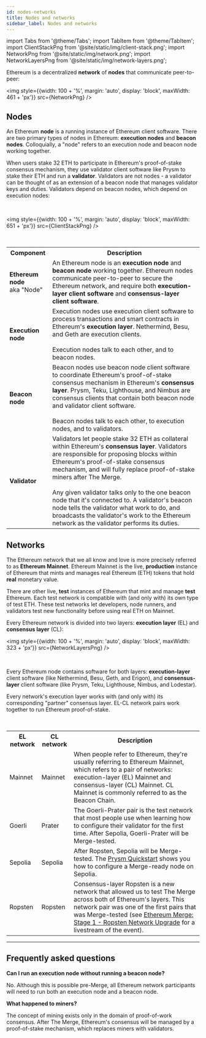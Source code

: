 ```yaml
---
id: nodes-networks
title: Nodes and networks
sidebar_label: Nodes and networks
---
```


import Tabs from '@theme/Tabs';
import TabItem from '@theme/TabItem';
import ClientStackPng from '@site/static/img/client-stack.png';
import NetworkPng from '@site/static/img/network.png';
import NetworkLayersPng from '@site/static/img/network-layers.png';


Ethereum is a decentralized **network** of **nodes** that communicate peer-to-peer:

<img style={{width: 100 + '%', margin: 'auto', display: 'block', maxWidth: 461 + 'px'}} src={NetworkPng} /> 


## Nodes

An Ethereum **node** is a running instance of Ethereum client software. There are two primary types of nodes in Ethereum: **execution nodes** and **beacon nodes**. Colloquially, a "node" refers to an execution node and beacon node working together.

When users stake 32 ETH to participate in Ethereum's proof-of-stake consensus mechanism, they use validator client software like Prysm to stake their ETH and run a **validator**. Validators are not nodes - a validator can be thought of as an extension of a beacon node that manages validator keys and duties. Validators depend on beacon nodes, which depend on execution nodes:

<br />

<img style={{width: 100 + '%', margin: 'auto', display: 'block', maxWidth: 651 + 'px'}} src={ClientStackPng} /> 

<br />

<table>
    <tr>
        <th style={{minWidth: 170 + 'px'}}>Component</th> 
        <th>Description</th>
    </tr>
    <tr>
      <td><strong>Ethereum node</strong><br />aka "Node"</td>
      <td>An Ethereum node is an <strong>execution node</strong> and <strong>beacon node</strong> working together. Ethereum nodes communicate peer-to-peer to secure the Ethereum network, and require both <strong>execution-layer client software</strong> and <strong>consensus-layer client software</strong>.</td>
    </tr> 
    <tr>
      <td><strong>Execution node</strong></td>
      <td>Execution nodes use execution client software to process transactions and smart contracts in Ethereum's <strong>execution layer</strong>. Nethermind, Besu, and Geth are execution clients.<br /> <br />Execution nodes talk to each other, and to beacon nodes.</td>
    </tr>
    <tr>
      <td><strong>Beacon node</strong></td>
      <td>Beacon nodes use beacon node client software to coordinate Ethereum's proof-of-stake consensus mechanism in Ethereum's <strong>consensus layer</strong>. Prysm, Teku, Lighthouse, and Nimbus are consensus clients that contain both beacon node and validator client software. <br /> <br />Beacon nodes talk to each other, to execution nodes, and to validators.</td>
    </tr>
    <tr>
      <td><strong>Validator</strong></td>
      <td>Validators let people stake 32 ETH as collateral within Ethereum's <strong>consensus layer</strong>. Validators are responsible for proposing blocks within Ethereum's proof-of-stake consensus mechanism, and will fully replace proof-of-stake miners after The Merge. <br /> <br />Any given validator talks only to the one beacon node that it's connected to. A validator's beacon node tells the validator what work to do, and broadcasts the validator's work to the Ethereum network as the validator performs its duties.</td>
    </tr>
</table>


## Networks

The Ethereum network that we all know and love is more precisely referred to as **Ethereum Mainnet**. Ethereum Mainnet is the live, **production** instance of Ethereum that mints and manages real Ethereum (ETH) tokens that hold **real** monetary value. 

There are other live, **test** instances of Ethereum that mint and manage **test** Ethereum. Each test network is compatible with (and only with) its own type of test ETH. These test networks let developers, node runners, and validators test new functionality before using real ETH on Mainnet.

Every Ethereum network is divided into two layers: **execution layer** (EL) and **consensus layer** (CL):

<img style={{width: 100 + '%', margin: 'auto', display: 'block', maxWidth: 323 + 'px'}} src={NetworkLayersPng} /> 

<br />

Every Ethereum node contains software for both layers: **execution-layer** client software (like Nethermind, Besu, Geth, and Erigon), and **consensus-layer** client software (like Prysm, Teku, Lighthouse, Nimbus, and Lodestar).

Every network's execution layer works with (and only with) its corresponding "partner" consensus layer. EL-CL network pairs work together to run Ethereum proof-of-stake.

<br />

<table>
    <tr>
        <th style={{minWidth: 160 + 'px'}}>EL network</th> 
        <th style={{minWidth: 160 + 'px'}}>CL network</th>
        <th>Description</th>
    </tr>
    <tr>
      <td>Mainnet</td>
      <td>Mainnet</td>
      <td>When people refer to Ethereum, they're usually referring to Ethereum Mainnet, which refers to a pair of networks: execution-layer (EL) Mainnet and consensus-layer (CL) Mainnet. CL Mainnet is commonly referred to as the Beacon Chain.</td>
    </tr> 
    <tr>
      <td>Goerli</td>
      <td>Prater</td>
      <td>The Goerli-Prater pair is the test network that most people use when learning how to configure their validator for the first time. After Sepolia, Goerli-Prater will be Merge-tested.</td>
    </tr>
    <tr>
      <td>Sepolia</td>
      <td>Sepolia</td>
      <td>After Ropsten, Sepolia will be Merge-tested. The <a href='../../install/install-with-script'>Prysm Quickstart</a> shows you how to configure a Merge-ready node on Sepolia.</td>
    </tr>
    <tr>
      <td>Ropsten</td>
      <td>Ropsten</td>
      <td>Consensus-layer Ropsten is a new network that allowed us to test The Merge across both of Ethereum's layers. This network pair was one of the first pairs that was Merge-tested (see <a href='https://www.youtube.com/watch?v=2OfRuKSPjjw'>Ethereum Merge: Stage 1 - Ropsten Network Upgrade</a> for a livestream of the event).</td>
    </tr>
</table>


-----

## Frequently asked questions

**Can I run an execution node without running a beacon node?**

No. Although this is possible pre-Merge, all Ethereum network participants will need to run both an execution node and a beacon node.

**What happened to miners?**

The concept of mining exists only in the domain of proof-of-work consensus. After The Merge, Ethereum's consensus will be managed by a proof-of-stake mechanism, which replaces miners with validators.
